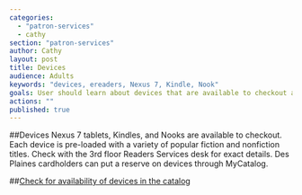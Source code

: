 ```yaml
---
categories: 
  - "patron-services"
  - cathy
section: "patron-services"
author: Cathy
layout: post
title: Devices
audience: Adults
keywords: "devices, ereaders, Nexus 7, Kindle, Nook"
goals: User should learn about devices that are available to checkout and the procedures associated with the checkout
actions: ""
published: true
---
```


##Devices
Nexus 7 tablets, Kindles, and Nooks are available to checkout. Each device is pre-loaded with a variety of popular fiction and nonfiction titles. Check with the 3rd floor Readers Services desk for exact details. Des Plaines cardholders can put a reserve on devices through MyCatalog.

##[Check for availability of devices in the catalog](http://dppl.bibliocommons.com/search?custom_query=%28title%3A%28dpk%20sony%20reader%29%20OR%20title%3A%28dpk%20nook%29%20OR%20title%3A%28dpk%20kindle%29%20OR%20title%3A%28dpk%20nexus%207%29%29%20%20branch%3A%22Des%20Plaines%20Public%20Library%22&suppress=true&custom_edit=false&search_scope=DPKANDDBK)



